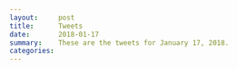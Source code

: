 ```yaml
---
layout:     post
title:      Tweets
date:       2018-01-17
summary:    These are the tweets for January 17, 2018.
categories:
---
```



